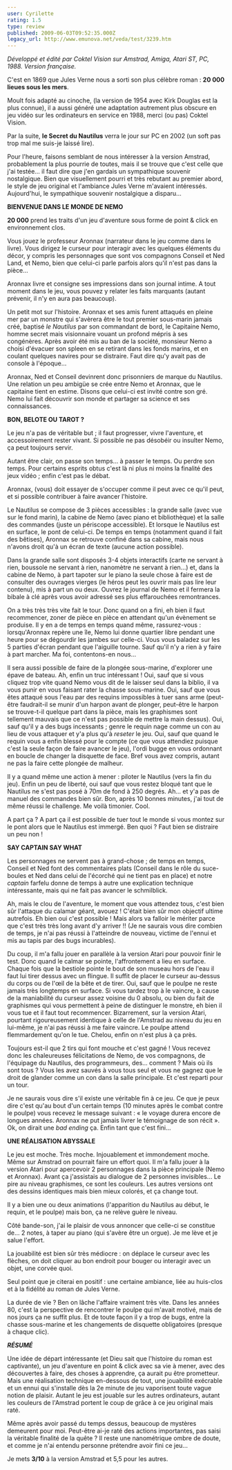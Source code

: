 ```yaml
---
user: Cyrilette
rating: 1.5
type: review
published: 2009-06-03T09:52:35.000Z
legacy_url: http://www.emunova.net/veda/test/3239.htm
---
```

_Développé et édité par Coktel Vision sur Amstrad, Amiga, Atari ST, PC, 1988\. Version française._  

  

C'est en 1869 que Jules Verne nous a sorti son plus célèbre roman : **20 000 lieues sous les mers**.  

Moult fois adapté au cinoche, (la version de 1954 avec Kirk Douglas est la plus connue), il a aussi généré une adaptation autrement plus obscure en jeu vidéo sur les ordinateurs en service en 1988, merci (ou pas) Coktel Vision.  

Par la suite, **le Secret du Nautilus** verra le jour sur PC en 2002 (un soft pas trop mal me suis-je laissé lire).  

Pour l'heure, faisons semblant de nous intéresser à la version Amstrad, probablement la plus pourrie de toutes, mais il se trouve que c'est celle que j'ai testée... il faut dire que j'en gardais un sympathique souvenir nostalgique. Bien que visuellement pourri et très rebutant au premier abord, le style de jeu original et l'ambiance Jules Verne m'avaient intéressés. Aujourd'hui, le sympathique souvenir nostalgique a disparu...  

  

**BIENVENUE DANS LE MONDE DE NEMO**  

**20 000** prend les traits d'un jeu d'aventure sous forme de point & click en environnement clos.  

Vous jouez le professeur Aronnax (narrateur dans le jeu comme dans le livre). Vous dirigez le curseur pour interagir avec les quelques éléments du décor, y compris les personnages que sont vos compagnons Conseil et Ned Land, et Nemo, bien que celui-ci parle parfois alors qu'il n'est pas dans la pièce...  

Aronnax livre et consigne ses impressions dans son journal intime. A tout moment dans le jeu, vous pouvez y relater les faits marquants (autant prévenir, il n'y en aura pas beaucoup).  

  

Un petit mot sur l'histoire. Aronnax et ses amis furent attaqués en pleine mer par un monstre qui s'avèrera être le tout premier sous-marin jamais créé, baptisé _le Nautilus_ par son commandant de bord, le Capitaine Nemo, homme secret mais visionnaire vouant un profond mépris à ses congénères. Après avoir été mis au ban de la société, monsieur Nemo a choisi d'évacuer son spleen en se retirant dans les fonds marins, et en coulant quelques navires pour se distraire. Faut dire qu'y avait pas de console à l'époque...  

Aronnax, Ned et Conseil devinrent donc prisonniers de marque du Nautilus. Une relation un peu ambigüe se crée entre Nemo et Aronnax, que le capitaine tient en estime. Disons que celui-ci est invité contre son gré. Nemo lui fait découvrir son monde et partager sa science et ses connaissances.  

  

**BON, BELOTE OU TAROT ?**  

Le jeu n'a pas de véritable but ; il faut progresser, vivre l'aventure, et accessoirement rester vivant. Si possible ne pas désobéir ou insulter Nemo, ça peut toujours servir.  

Autant être clair, on passe son temps... à passer le temps. Ou perdre son temps. Pour certains esprits obtus c'est là ni plus ni moins la finalité des jeux vidéo ; enfin c'est pas le débat.  

Aronnax, (vous) doit essayer de s'occuper comme il peut avec ce qu'il peut, et si possible contribuer à faire avancer l'histoire.  

  

Le Nautilus se compose de 3 pièces accessibles : la grande salle (avec vue sur le fond marin), la cabine de Nemo (avec piano et bibliothèque) et la salle des commandes (juste un périscope accessible). Et lorsque le Nautilus est en surface, le pont de celui-ci. De temps en temps (notamment quand il fait des bêtises), Aronnax se retrouve confiné dans sa cabine, mais nous n'avons droit qu'à un écran de texte (aucune action possible).  

Dans la grande salle sont disposés 3-4 objets interactifs (carte ne servant à rien, boussole ne servant à rien, nanomètre ne servant à rien...) et, dans la cabine de Nemo, à part tapoter sur le piano la seule chose à faire est de consulter des ouvrages vierges (le héros peut les ouvrir mais pas lire leur contenu), mis à part un ou deux. Ouvrez le journal de Nemo et il fermera la bibale à clé après vous avoir adressé ses plus effarouchées remontrances.  

  

On a très très très vite fait le tour. Donc quand on a fini, eh bien il faut recommencer, zoner de pièce en pièce en attendant qu'un évènement se produise. Il y en a de temps en temps quand même, rassurez-vous : lorsqu'Aronnax repère une île, Nemo lui donne quartier libre pendant une heure pour se dégourdir les jambes sur celle-ci. Vous vous baladez sur les 5 parties d'écran pendant que l'aiguille tourne. Sauf qu'il n'y a rien à y faire à part marcher. Ma foi, contentons-en nous...  

  

Il sera aussi possible de faire de la plongée sous-marine, d'explorer une épave de bateau. Ah, enfin un truc intéressant ! Oui, sauf que si vous cliquez trop vite quand Nemo vous dit de le laisser seul dans la biblio, il va vous punir en vous faisant rater la chasse sous-marine. Oui, sauf que vous êtes attaqué sous l'eau par des requins impossibles à tuer sans arme (peut-être faudrait-il se munir d'un harpon avant de plonger, peut-être le harpon se trouve-t-il quelque part dans la pièce, mais les graphismes sont tellement mauvais que ce n'est pas possible de mettre la main dessus). Oui, sauf qu'il y a des bugs incessants ; genre le requin nage comme un con au lieu de vous attaquer et y'a plus qu'à _reseter_ le jeu. Oui, sauf que quand le requin vous a enfin blessé pour le compte (ce que vous attendiez puisque c'est la seule façon de faire avancer le jeu), l'ordi bugge en vous ordonnant en boucle de changer la disquette de face. Bref vous avez compris, autant ne pas la faire cette plongée de malheur.  

  

Il y a quand même une action à mener : piloter le Nautilus (vers la fin du jeu). Enfin un peu de liberté, oui sauf que vous restez bloqué tant que le Nautilus ne s'est pas posé à 70m de fond à 250 degrés. Ah... et y'a pas de manuel des commandes bien sûr. Bon, après 10 bonnes minutes, j'ai tout de même réussi le challenge. Me voilà timonier. Cool.  

  

A part ça ? A part ça il est possible de tuer tout le monde si vous montez sur le pont alors que le Nautilus est immergé. Ben quoi ? Faut bien se distraire un peu non !  

  

**SAY CAPTAIN SAY WHAT**  

Les personnages ne servent pas à grand-chose ; de temps en temps, Conseil et Ned font des commentaires plats (Conseil dans le rôle du suce-boules et Ned dans celui de l'écorché qui ne tient pas en place) et notre _captain_ farfelu donne de temps à autre une explication technique intéressante, mais qui ne fait pas avancer le schmilblick.  

  

Ah, mais le clou de l'aventure, le moment que vous attendez tous, c'est bien sûr l'attaque du calamar géant, avouez ! C'était bien sûr mon objectif ultime autrefois. Eh bien oui c'est possible ! Mais alors va falloir le mériter parce que c'est très très long avant d'y arriver !! (Je ne saurais vous dire combien de temps, je n'ai pas réussi à l'atteindre de nouveau, victime de l'ennui et mis au tapis par des bugs incurables).  

Du coup, il m'a fallu jouer en parallèle à la version Atari pour pouvoir finir le test. Donc quand le calmar se pointe, l'affrontement a lieu en surface. Chaque fois que la bestiole pointe le bout de son museau hors de l'eau il faut lui tirer dessus avec un flingue. Il suffit de placer le curseur au-dessus du corps ou de l'œil de la bête et de tirer. Oui, sauf que le poulpe ne reste jamais très longtemps en surface. Si vous tardez trop à le vaincre, à cause de la maniabilité du curseur assez voisine du 0 absolu, ou bien du fait de graphismes qui vous permettent à peine de distinguer le monstre, eh bien il vous tue et il faut tout recommencer. Bizarrement, sur la version Atari, pourtant rigoureusement identique à celle de l'Amstrad au niveau du jeu en lui-même, je n'ai pas réussi à me faire vaincre. Le poulpe attend flemmardement qu'on le tue. Chelou, enfin on n'est plus à ça près.  

Toujours est-il que 2 tirs qui font mouche et c'est gagné ! Vous recevez donc les chaleureuses félicitations de Nemo, de vos compagnons, de l'équipage du Nautilus, des programmeurs, des... comment ? Mais où ils sont tous ? Vous les avez sauvés à vous tous seul et vous ne gagnez que le droit de glander comme un con dans la salle principale. Et c'est reparti pour un tour.  

  

Je ne saurais vous dire s'il existe une véritable fin à ce jeu. Ce que je peux dire c'est qu'au bout d'un certain temps (10 minutes après le combat contre le poulpe) vous recevez le message suivant : « le voyage durera encore de longues années. Aronnax ne put jamais livrer le témoignage de son récit ». Ok, on dirait une _bad ending_ ça. Enfin tant que c'est fini...  

  

**UNE RÉALISATION ABYSSALE**  

Le jeu est moche. Très moche. Injouablement et immondement moche. Même sur Amstrad on pourrait faire un effort quoi. Il m'a fallu jouer à la version Atari pour apercevoir 2 personnages dans la pièce principale (Nemo et Aronnax). Avant ça j'assistais au dialogue de 2 personnes invisibles... Le pire au niveau graphismes, ce sont les couleurs. Les autres versions ont des dessins identiques mais bien mieux colorés, et ça change tout.  

Il y a bien une ou deux animations (l'apparition du Nautilus au début, le requin, et le poulpe) mais bon, ça ne relève guère le niveau.  

Côté bande-son, j'ai le plaisir de vous annoncer que celle-ci se constitue de... 2 notes, à taper au piano (qui s'avère être un orgue). Je me lève et je salue l'effort.  

La jouabilité est bien sûr très médiocre : on déplace le curseur avec les flèches, on doit cliquer au bon endroit pour bouger ou interagir avec un objet, une corvée quoi.  

Seul point que je citerai en positif : une certaine ambiance, liée au huis-clos et à la fidélité au roman de Jules Verne.  

La durée de vie ? Ben on lâche l'affaire vraiment très vite. Dans les années 80, c'est la perspective de rencontrer le poulpe qui m'avait motivé, mais de nos jours ça ne suffit plus. Et de toute façon il y a trop de bugs, entre la chasse sous-marine et les changements de disquette obligatoires (presque à chaque clic).  

  

_**RÉSUMÉ**_  

Une idée de départ intéressante (et Dieu sait que l'histoire du roman est captivante), un jeu d'aventure en point & click avec sa vie à mener, avec des découvertes à faire, des choses à apprendre, ça aurait pu être prometteur. Mais une réalisation technique en-dessous de tout, une jouabilité exécrable et un ennui qui s'installe dès la 2e minute de jeu vaporisent toute vague notion de plaisir. Autant le jeu est jouable sur les autres ordinateurs, autant les couleurs de l'Amstrad portent le coup de grâce à ce jeu original mais raté.  

Même après avoir passé du temps dessus, beaucoup de mystères demeurent pour moi. Peut-être ai-je raté des actions importantes, pas saisi la véritable finalité de la quête ? Il reste une nanométrique ombre de doute, et comme je n'ai entendu personne prétendre avoir fini ce jeu...  

  

Je mets **3/10** à la version Amstrad et 5,5 pour les autres.